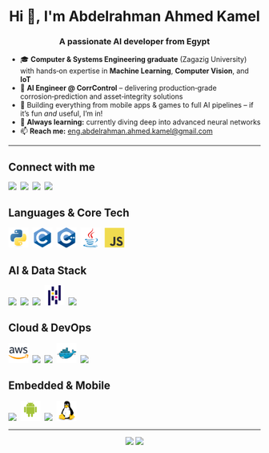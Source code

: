 <h1 align="center">Hi 👋, I'm Abdelrahman Ahmed Kamel</h1>
<h3 align="center">A passionate AI developer from Egypt</h3>

- 🎓 **Computer &amp; Systems Engineering graduate** (Zagazig University) with hands‑on expertise in **Machine Learning**, **Computer Vision**, and **IoT**  
- 💼 **AI Engineer @ CorrControl** – delivering production‑grade corrosion‑prediction and asset‑integrity solutions  
- 🚀 Building everything from mobile apps & games to full AI pipelines – if it’s fun *and* useful, I’m in!  
- 🌱 **Always learning:** currently diving deep into advanced neural networks 
- 📫 **Reach me:** eng.abdelrahman.ahmed.kamel@gmail.com  

---

## Connect with me
<p>
  <a href="https://linkedin.com/in/abdokamel2001"><img src="https://cdn-icons-png.flaticon.com/512/174/174857.png" width="36" /></a>&nbsp;
  <a href="https://kaggle.com/abd0kamel"><img src="https://raw.githubusercontent.com/rahuldkjain/github-profile-readme-generator/master/src/images/icons/Social/kaggle.svg" width="36" /></a>&nbsp;
  <a href="https://medium.com/@abdelrahman.ahmed.kamel"><img src="https://raw.githubusercontent.com/rahuldkjain/github-profile-readme-generator/master/src/images/icons/Social/medium.svg" width="36" /></a>&nbsp;
    <a href="https://stackoverflow.com/users/20463236"><img src="https://raw.githubusercontent.com/rahuldkjain/github-profile-readme-generator/master/src/images/icons/Social/stack-overflow.svg" width="36" /></a>
</p>


## Languages&nbsp;&amp;&nbsp;Core Tech
<p>
  <a href="https://www.python.org/"><img src="https://raw.githubusercontent.com/devicons/devicon/master/icons/python/python-original.svg" width="40"/></a>&nbsp;
  <a href="https://www.cprogramming.com/"><img src="https://raw.githubusercontent.com/devicons/devicon/master/icons/c/c-original.svg" width="40"/></a>&nbsp;
  <a href="https://www.w3schools.com/cpp/"><img src="https://raw.githubusercontent.com/devicons/devicon/master/icons/cplusplus/cplusplus-original.svg" width="40"/></a>&nbsp;
  <a href="https://www.java.com/"><img src="https://raw.githubusercontent.com/devicons/devicon/master/icons/java/java-original.svg" width="40"/></a>&nbsp;
  <a href="https://developer.mozilla.org/en-US/docs/Web/JavaScript"><img src="https://raw.githubusercontent.com/devicons/devicon/master/icons/javascript/javascript-original.svg" width="40"/></a>
</p>

## AI&nbsp;&amp;&nbsp;Data Stack
<p>
  <a href="https://www.tensorflow.org/"><img src="https://www.vectorlogo.zone/logos/tensorflow/tensorflow-icon.svg" width="40"/></a>&nbsp;
  <a href="https://pytorch.org/"><img src="https://www.vectorlogo.zone/logos/pytorch/pytorch-icon.svg" width="40"/></a>&nbsp;
  <a href="https://scikit-learn.org/"><img src="https://upload.wikimedia.org/wikipedia/commons/0/05/Scikit_learn_logo_small.svg" width="40"/></a>&nbsp;
  <a href="https://pandas.pydata.org/"><img src="https://raw.githubusercontent.com/devicons/devicon/2ae2a900d2f041da66e950e4d48052658d850630/icons/pandas/pandas-original.svg" width="40"/></a>&nbsp;
  <a href="https://opencv.org/"><img src="https://www.vectorlogo.zone/logos/opencv/opencv-icon.svg" width="40"/></a>
</p>

## Cloud&nbsp;&amp;&nbsp;DevOps
<p>
  <a href="https://aws.amazon.com/"><img src="https://raw.githubusercontent.com/devicons/devicon/master/icons/amazonwebservices/amazonwebservices-original-wordmark.svg" width="40"/></a>&nbsp;
  <a href="https://azure.microsoft.com/"><img src="https://www.vectorlogo.zone/logos/microsoft_azure/microsoft_azure-icon.svg" width="40"/></a>&nbsp;
  <a href="https://cloud.google.com/"><img src="https://www.vectorlogo.zone/logos/google_cloud/google_cloud-icon.svg" width="40"/></a>&nbsp;
  <a href="https://www.docker.com/"><img src="https://raw.githubusercontent.com/devicons/devicon/master/icons/docker/docker-original.svg" width="40"/></a>&nbsp;
  <a href="https://git-scm.com/"><img src="https://www.vectorlogo.zone/logos/git-scm/git-scm-icon.svg" width="40"/></a>
</p>

## Embedded&nbsp;&amp;&nbsp;Mobile
<p>
  <a href="https://www.arduino.cc/"><img src="https://cdn.worldvectorlogo.com/logos/arduino-1.svg" width="40"/></a>&nbsp;
  <a href="https://developer.android.com/"><img src="https://raw.githubusercontent.com/devicons/devicon/master/icons/android/android-original-wordmark.svg" width="40"/></a>&nbsp;
  <a href="https://flutter.dev/"><img src="https://www.vectorlogo.zone/logos/flutterio/flutterio-icon.svg" width="40"/></a>&nbsp;
  <a href="https://www.linux.org/"><img src="https://raw.githubusercontent.com/devicons/devicon/master/icons/linux/linux-original.svg" width="40"/></a>
</p>

---

<p align="center">
  <img src="https://github-readme-stats.vercel.app/api/top-langs/?username=abdokamel2001&layout=compact&hide_border=true&theme=default" style="height: 200px;" />
  <img src="https://github-readme-stats.vercel.app/api?username=abdokamel2001&show_icons=true&hide_border=true&theme=default" style="height: 200px;"/>
</p>

